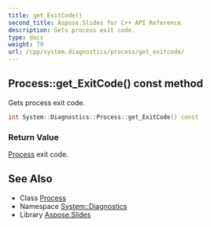 ```yaml
---
title: get_ExitCode()
second_title: Aspose.Slides for C++ API Reference
description: Gets process exit code.
type: docs
weight: 79
url: /cpp/system.diagnostics/process/get_exitcode/
---
```

## Process::get_ExitCode() const method


Gets process exit code.

```cpp
int System::Diagnostics::Process::get_ExitCode() const
```


### Return Value

[Process](../) exit code.

## See Also

* Class [Process](./)
* Namespace [System::Diagnostics](../)
* Library [Aspose.Slides](../../)